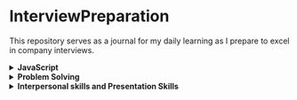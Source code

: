 # InterviewPreparation
This repository serves as a journal for my daily learning as I prepare to excel in company interviews.

<details>
  <summary><b>JavaScript</b></summary>

- [JavaScript Notes](javascript/JavaScriptNotes.md)
- [JavaScript Interview Questions](javascript/JavaScriptIQ.md)
</details>

<details>
  <summary><b>Problem Solving</b></summary>

- [Coding Questions](problem-solving/CodingProblems.md)
</details>

<details>
  <summary><b>Interpersonal skills and Presentation Skills</b></summary>

- [Mindfullness](soft-skills/MindFullness.md)
</details>